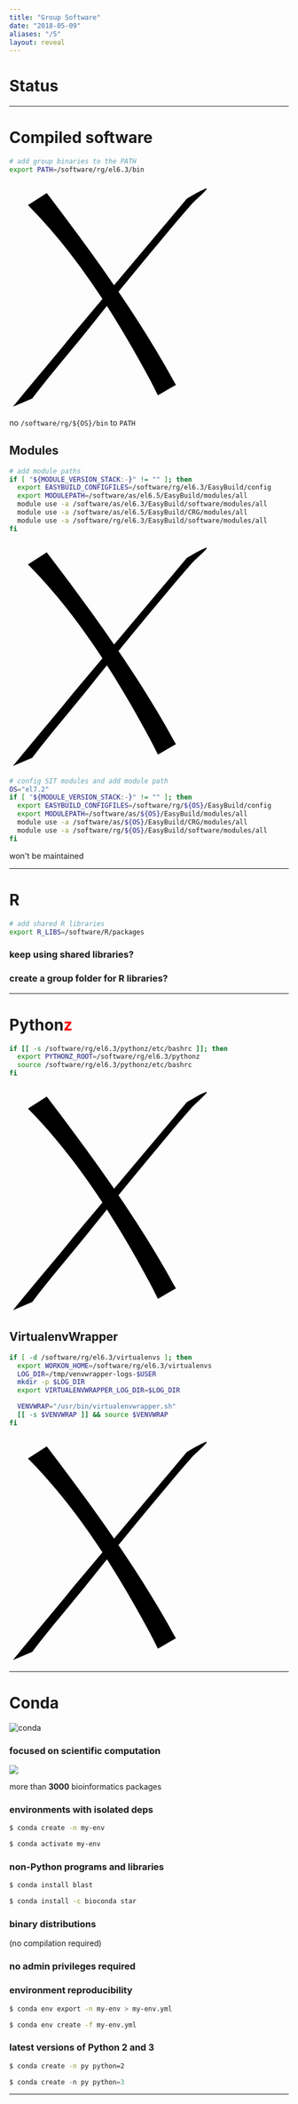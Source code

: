 ```yaml
---
title: "Group Software"
date: "2018-05-09"
aliases: "/5"
layout: reveal
---
```



# Status


<!-- .slide: data-background-image="dishes.jpg" -->

------
# Compiled software


```bash
# add group binaries to the PATH
export PATH=/software/rg/el6.3/bin
```
<!-- .element: class="big" -->

<svg class="crossover"
   xmlns:svg="http://www.w3.org/2000/svg"
   xmlns="http://www.w3.org/2000/svg"
   id="svg2"
   height="411.02362"
   width="361.41733"
   y="0.0000000"
   x="0.0000000"
   version="1.0">
  <defs
     id="defs3" />
  <g
     id="layer1">
    <path
       id="path2071"
       class="cross"
       d="M 67.553027,20.031343 C 145.39296,122.13989 222.05836,227.05235 285.63995,338.90469 C 296.00882,357.46209 291.01207,348.59938 300.61344,365.50227 L 268.11288,384.13525 C 259.30509,366.79495 263.93311,375.85094 254.21594,356.97386 C 193.39847,244.35606 124.01543,132.93272 33.690987,41.712843 L 67.553027,20.031343 z " />
    <path
       id="path2073"
       class="cross"
       d="M 320.33033,30.043183 C 331.37422,24.144143 341.81984,16.953223 353.46202,12.346053 C 365.00542,7.7779629 337.05502,30.981673 328.80342,40.256843 C 312.63492,58.430943 297.03589,77.089733 281.40539,95.729713 C 236.31259,149.50461 191.67885,203.54708 147.94270,258.43245 C 112.85423,302.61620 75.432087,344.92183 41.391137,389.93474 L 6.5687471,404.86734 C 42.524567,359.89973 80.653447,316.73517 116.64574,271.79799 z " />
  </g>
</svg>

<span class="rfooter"><i class="fa fa-hand-o-right text-info"></i> no `/software/rg/${OS}/bin` to `PATH`</span><!--.slide: data-state="no-nav-bar"-->


## Modules


```bash
# add module paths
if [ "${MODULE_VERSION_STACK:-}" != "" ]; then
  export EASYBUILD_CONFIGFILES=/software/rg/el6.3/EasyBuild/config
  export MODULEPATH=/software/as/el6.5/EasyBuild/modules/all
  module use -a /software/as/el6.3/EasyBuild/software/modules/all
  module use -a /software/as/el6.5/EasyBuild/CRG/modules/all
  module use -a /software/rg/el6.3/EasyBuild/software/modules/all
fi 
```
<!-- .element: class="big" style="font-size: 0.95em;"-->

<svg class="crossover"
   xmlns:svg="http://www.w3.org/2000/svg"
   xmlns="http://www.w3.org/2000/svg"
   id="svg2"
   height="411.02362"
   width="361.41733"
   y="0.0000000"
   x="0.0000000"
   version="1.0">
  <defs
     id="defs3" />
  <g
     id="layer1">
    <path
       id="path2071"
       class="cross"
       d="M 67.553027,20.031343 C 145.39296,122.13989 222.05836,227.05235 285.63995,338.90469 C 296.00882,357.46209 291.01207,348.59938 300.61344,365.50227 L 268.11288,384.13525 C 259.30509,366.79495 263.93311,375.85094 254.21594,356.97386 C 193.39847,244.35606 124.01543,132.93272 33.690987,41.712843 L 67.553027,20.031343 z " />
    <path
       id="path2073"
       class="cross"
       d="M 320.33033,30.043183 C 331.37422,24.144143 341.81984,16.953223 353.46202,12.346053 C 365.00542,7.7779629 337.05502,30.981673 328.80342,40.256843 C 312.63492,58.430943 297.03589,77.089733 281.40539,95.729713 C 236.31259,149.50461 191.67885,203.54708 147.94270,258.43245 C 112.85423,302.61620 75.432087,344.92183 41.391137,389.93474 L 6.5687471,404.86734 C 42.524567,359.89973 80.653447,316.73517 116.64574,271.79799 z " />
  </g>
</svg>


```bash
# config SIT modules and add module path
OS="el7.2"
if [ "${MODULE_VERSION_STACK:-}" != "" ]; then
  export EASYBUILD_CONFIGFILES=/software/rg/${OS}/EasyBuild/config
  export MODULEPATH=/software/as/${OS}/EasyBuild/modules/all
  module use -a /software/as/${OS}/EasyBuild/CRG/modules/all
  module use -a /software/rg/${OS}/EasyBuild/software/modules/all
fi
```
<!-- .element: class="big" style="font-size: 0.95em;"-->

<span><i class="fa fa-hand-o-right text-info"></i> won't be maintained</span><!-- .element: class="rfooter"-->

------
# R


```bash
# add shared R libraries
export R_LIBS=/software/R/packages
```
<!-- .element: class="big" -->


### keep using shared libraries?<!--.element: class="normal-font"-->


### create a group folder for R libraries?<!--.element: class="normal-font"-->

------
# Python<span class=fragment style="color: red;">z</span>


```bash
if [[ -s /software/rg/el6.3/pythonz/etc/bashrc ]]; then
  export PYTHONZ_ROOT=/software/rg/el6.3/pythonz 
  source /software/rg/el6.3/pythonz/etc/bashrc
fi
```
<!-- .element: class="big" style="font-size:1.15em;"-->

<svg class="crossover"
   xmlns:svg="http://www.w3.org/2000/svg"
   xmlns="http://www.w3.org/2000/svg"
   id="svg2"
   height="411.02362"
   width="361.41733"
   y="0.0000000"
   x="0.0000000"
   version="1.0">
  <defs
     id="defs3" />
  <g
     id="layer1">
    <path
       id="path2071"
       class="cross"
       d="M 67.553027,20.031343 C 145.39296,122.13989 222.05836,227.05235 285.63995,338.90469 C 296.00882,357.46209 291.01207,348.59938 300.61344,365.50227 L 268.11288,384.13525 C 259.30509,366.79495 263.93311,375.85094 254.21594,356.97386 C 193.39847,244.35606 124.01543,132.93272 33.690987,41.712843 L 67.553027,20.031343 z " />
    <path
       id="path2073"
       class="cross"
       d="M 320.33033,30.043183 C 331.37422,24.144143 341.81984,16.953223 353.46202,12.346053 C 365.00542,7.7779629 337.05502,30.981673 328.80342,40.256843 C 312.63492,58.430943 297.03589,77.089733 281.40539,95.729713 C 236.31259,149.50461 191.67885,203.54708 147.94270,258.43245 C 112.85423,302.61620 75.432087,344.92183 41.391137,389.93474 L 6.5687471,404.86734 C 42.524567,359.89973 80.653447,316.73517 116.64574,271.79799 z " />
  </g>
</svg>


## VirtualenvWrapper


```bash
if [ -d /software/rg/el6.3/virtualenvs ]; then
  export WORKON_HOME=/software/rg/el6.3/virtualenvs
  LOG_DIR=/tmp/venvwrapper-logs-$USER
  mkdir -p $LOG_DIR
  export VIRTUALENVWRAPPER_LOG_DIR=$LOG_DIR

  VENVWRAP="/usr/bin/virtualenvwrapper.sh"
  [[ -s $VENVWRAP ]] && source $VENVWRAP
fi
```
<!-- .element: class="big" style="font-size:1em;"-->

<svg class="crossover"
   xmlns:svg="http://www.w3.org/2000/svg"
   xmlns="http://www.w3.org/2000/svg"
   id="svg2"
   height="411.02362"
   width="361.41733"
   y="0.0000000"
   x="0.0000000"
   version="1.0">
  <defs
     id="defs3" />
  <g
     id="layer1">
    <path
       id="path2071"
       class="cross"
       d="M 67.553027,20.031343 C 145.39296,122.13989 222.05836,227.05235 285.63995,338.90469 C 296.00882,357.46209 291.01207,348.59938 300.61344,365.50227 L 268.11288,384.13525 C 259.30509,366.79495 263.93311,375.85094 254.21594,356.97386 C 193.39847,244.35606 124.01543,132.93272 33.690987,41.712843 L 67.553027,20.031343 z " />
    <path
       id="path2073"
       class="cross"
       d="M 320.33033,30.043183 C 331.37422,24.144143 341.81984,16.953223 353.46202,12.346053 C 365.00542,7.7779629 337.05502,30.981673 328.80342,40.256843 C 312.63492,58.430943 297.03589,77.089733 281.40539,95.729713 C 236.31259,149.50461 191.67885,203.54708 147.94270,258.43245 C 112.85423,302.61620 75.432087,344.92183 41.391137,389.93474 L 6.5687471,404.86734 C 42.524567,359.89973 80.653447,316.73517 116.64574,271.79799 z " />
  </g>
</svg>

------
# Conda<!-- .element: style="display: none;"-->
![conda](https://conda.io/docs/_images/conda_logo.svg)<!--.element: style="box-shadow:none;"-->


### focused on scientific computation<!-- .element: class="normal-font"-->


[![](https://bioconda.github.io/_images/bioconda.png)<!--.element: style="width: 50%; box-shadow:none;"-->](https://bioconda.github.io/)

more than **3000** bioinformatics packages


### environments with isolated deps<!-- .element: class="normal-font" -->

```bash
$ conda create -n my-env
```
<!-- .element: class="big" style="font-size:1.7em;margin-top: 1em;width: 65%;"-->

```bash
$ conda activate my-env
```
<!-- .element: class="big" style="font-size:1,7em;margin-top: 1em;width: 67%;"-->


### non-Python programs and libraries<!-- .element: class="normal-font" -->

```bash
$ conda install blast
```
<!-- .element: class="big" style="font-size:1.7em;margin-top: 1em;width: 57%;"-->

```bash
$ conda install -c bioconda star
```
<!-- .element: class="big" style="font-size:1.7em;margin-top: 1em;width: 86%;"-->


### binary distributions<!-- .element: class="normal-font" -->
(no compilation required)<!-- .element: class="text-info" -->


### no admin privileges required<!-- .element: class="normal-font" -->


### environment reproducibility<!-- .element: class="normal-font" -->

```bash
$ conda env export -n my-env > my-env.yml
```
<!-- .element: class="big" style="font-size:1.5em;margin-top: 1em;width: 97%;"-->

```bash
$ conda env create -f my-env.yml
```
<!-- .element: class="big" style="font-size:1.5em;margin-top: 1em;width: 76%;"-->


### latest versions of Python 2 and 3<!-- .element: class="normal-font" -->

```bash
$ conda create -n py python=2
```
<!-- .element: class="big" style="font-size:1.5em;margin-top: 1em;width: 69%;position: absolute;top: 50%;left: 14%;"-->

```python
$ conda create -n py python=3
```
<!-- .element: class="big fragment" style="font-size:1.5em;margin-top: 1em;width: 69%;position:absolute;top: 50%;left: 14%;box-shadow: none;"-->

------
<!-- .slide: data-background-image="thank-you.png" data-background-size="50%" data-background-color="#fff" -->
